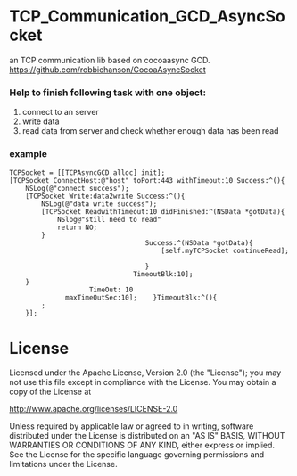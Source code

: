 TCP_Communication_GCD_AsyncSocket
=================================

an TCP communication lib based on cocoaasync GCD. https://github.com/robbiehanson/CocoaAsyncSocket

### Help to finish following task with one object:   ###
1. connect to an server
2. write data
3. read data from server and check whether enough data has been read


### example ###



    TCPSocket = [[TCPAsyncGCD alloc] init];
    [TCPSocket ConnectHost:@"host" toPort:443 withTimeout:10 Success:^(){
        NSLog(@"connect success");
        [TCPSocket Write:data2write Success:^(){
            NSLog(@"data write success");
            [TCPSocket ReadwithTimeout:10 didFinished:^(NSData *gotData){
				NSlog@"still need to read"
                return NO;
            }
                                      Success:^(NSData *gotData){
                                          [self.myTCPSocket continueRead];
                                          
                                      }
                                   TimeoutBlk:10];
        }
                        TimeOut: 10
                  maxTimeOutSec:10];    }TimeoutBlk:^(){
            ;
        }];
        
        
        
        
        
        
License
=========================

Licensed under the Apache License, Version 2.0 (the "License");
you may not use this file except in compliance with the License.
You may obtain a copy of the License at

http://www.apache.org/licenses/LICENSE-2.0

Unless required by applicable law or agreed to in writing, software
distributed under the License is distributed on an "AS IS" BASIS,
WITHOUT WARRANTIES OR CONDITIONS OF ANY KIND, either express or implied.
See the License for the specific language governing permissions and
limitations under the License.      
